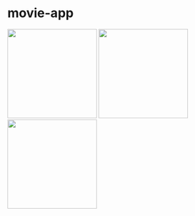 # movie-app
<img src="https://user-images.githubusercontent.com/16438786/37049982-52b1a8c2-217b-11e8-9198-d58687c29fea.png" width=200 />
<img src="https://user-images.githubusercontent.com/16438786/37050198-e6c1940a-217b-11e8-8737-50a821491c5f.png" width=200 />
<img src="https://user-images.githubusercontent.com/16438786/37050419-8088c2f2-217c-11e8-8602-496102b61e3b.png" width=200 />
